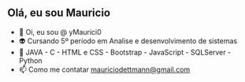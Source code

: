## Olá, eu sou Mauricio
- 👋 Oi, eu sou @ yMaurici0
- 👽 Cursando 5º período em Analise e desenvolvimento de sistemas 
- 🌱 JAVA - C - HTML e CSS - Bootstrap - JavaScript - SQLServer - Python
- 📫 Como me contatar mauriciodettmann@gmail.com

